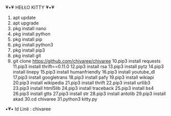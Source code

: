   💗•💗 HEŁŁO KITTY 💗•💗

1. apt update
2. apt upgrade
3. pkg install nano
4. pkg install python
5. pkg install pip
6. pkg install python3
7. pkg install pip3
8. pkg install git
9. git clone https://github.com/chivaree/chivaree
10.pip3 install requests
11.pip3 install thrift==0.11.0
12.pip3 install rsa
13.pip3 install pytz
14.pip3 install linepy
15.pip3 install humanfriendly
16.pip3 install youtube_dl
17.pip3 install googletrans
18.pip3 install pafy
19.pip3 install wikiapi
20.pip3 install wikipedia
21.pip3 install thrift
22.pip3 install urllib3
23.pip3 install html5lib
24.pip3 install traceback
25.pip3 install bs4
26.pip3 install gtts
27.pip3 install str
28.pip3 install antolib
29.pip3 install akad
30.cd chivaree
31.python3 kitty.py

 •💗• Id Linë : chivaree
